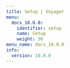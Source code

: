 ```yaml
---
title: Setup | Voyager
menu:
  docs_10.0.0:
    identifier: setup
    name: Setup
    weight: 30
menu_name: docs_10.0.0
info:
  version: 10.0.0
---
```


